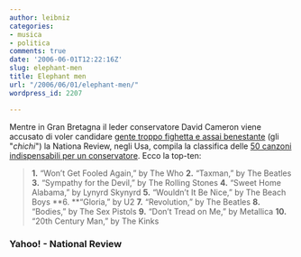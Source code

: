 ```yaml
---
author: leibniz
categories:
- musica
- politica
comments: true
date: '2006-06-01T12:22:16Z'
slug: elephant-men
title: Elephant men
url: "/2006/06/01/elephant-men/"
wordpress_id: 2207

---
```

Mentre in Gran Bretagna il leder conservatore David Cameron viene accusato di voler candidare [gente troppo fighetta e assai benestante](https://uk.news.yahoo.com/30052006/362/tory-right-wingers-attack-cameron-s-list.html) (gli "_chichi_") la Nationa Review, negli Usa, compila la classifica delle [50 canzoni indispensabili per un conservatore](https://article.nationalreview.com/?q=NzZkNDU5MmViNzVjNzkzMDE3NzNlN2MyZjRjYTk4YjE=). Ecco la top-ten:


> **1.** “Won’t Get Fooled Again,” by The Who
**2.** “Taxman,” by The Beatles
**3.** “Sympathy for the Devil,” by The Rolling Stones
**4.** “Sweet Home Alabama,” by Lynyrd Skynyrd
**5.** “Wouldn’t It Be Nice,” by The Beach Boys
**6. **“Gloria,” by U2
**7.** “Revolution,” by The Beatles
**8.** “Bodies,” by The Sex Pistols
**9.** “Don’t Tread on Me,” by Metallica
**10.** “20th Century Man,” by The Kinks




### Yahoo! - National Review
